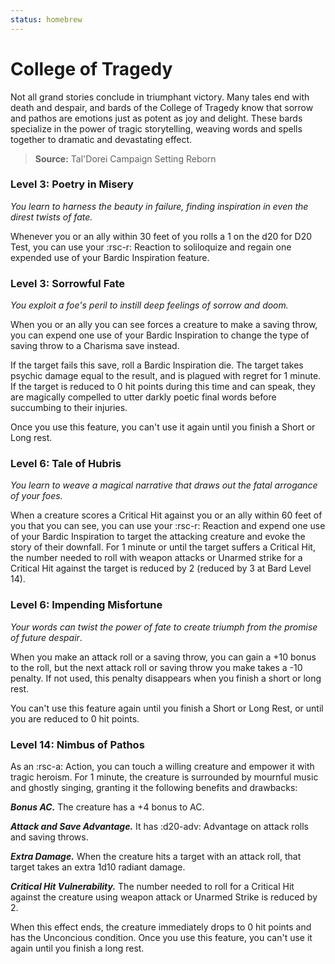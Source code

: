 ```yaml
---
status: homebrew
---
```


# College of Tragedy

Not all grand stories conclude in triumphant victory. Many tales end with death and despair, and bards of the College of Tragedy know that sorrow and pathos are emotions just as potent as joy and delight. These bards specialize in the power of tragic storytelling, weaving words and spells together to dramatic and devastating effect.

> **Source:** Tal'Dorei Campaign Setting Reborn

### Level 3: Poetry in Misery

*You learn to harness the beauty in failure, finding inspiration in even the direst twists of fate.* 

Whenever you or an ally within 30 feet of you rolls a 1 on the d20 for D20 Test, you can use your :rsc-r: Reaction to soliloquize and regain one expended use of your Bardic Inspiration feature.

### Level 3: Sorrowful Fate

*You exploit a foe's peril to instill deep feelings of sorrow and doom.*

When you or an ally you can see forces a creature to make a saving throw, you can expend one use of your Bardic Inspiration to change the type of saving throw to a Charisma save instead.

If the target fails this save, roll a Bardic Inspiration die. The target takes psychic damage equal to the result, and is plagued with regret for 1 minute. If the target is reduced to 0 hit points during this time and can speak, they are magically compelled to utter darkly poetic final words before succumbing to their injuries.

Once you use this feature, you can't use it again until you finish a Short or Long rest.

### Level 6: Tale of Hubris

*You learn to weave a magical narrative that draws out the fatal arrogance of your foes.*

When a creature scores a Critical Hit against you or an ally within 60 feet of you that you can see, you can use your :rsc-r: Reaction and expend one use of your Bardic Inspiration to target the attacking creature and evoke the story of their downfall. For 1 minute or until the target suffers a Critical Hit, the number needed to roll with weapon attacks or Unarmed strike for a Critical Hit against the target is reduced by 2 (reduced by 3 at Bard Level 14).

### Level 6: Impending Misfortune

*Your words can twist the power of fate to create triumph from the promise of future despair*. 

When you make an attack roll or a saving throw, you can gain a +10 bonus to the roll, but the next attack roll or saving throw you make takes a -10 penalty. If not used, this penalty disappears when you finish a short or long rest.

You can't use this feature again until you finish a Short or Long Rest, or until you are reduced to 0 hit points.

### Level 14: Nimbus of Pathos

As an :rsc-a: Action, you can touch a willing creature and empower it with tragic heroism. For 1 minute, the creature is surrounded by mournful music and ghostly singing, granting it the following benefits and drawbacks:

***Bonus AC.*** The creature has a +4 bonus to AC.

***Attack and Save Advantage.*** It has :d20-adv: Advantage on attack rolls and saving throws.

***Extra Damage.*** When the creature hits a target with an attack roll, that target takes an extra 1d10 radiant damage.

***Critical Hit Vulnerability.*** The number needed to roll for a Critical Hit against the creature using weapon attack or Unarmed Strike is reduced by 2.

When this effect ends, the creature immediately drops to 0 hit points and has the Unconcious condition. Once you use this feature, you can't use it again until you finish a long rest.